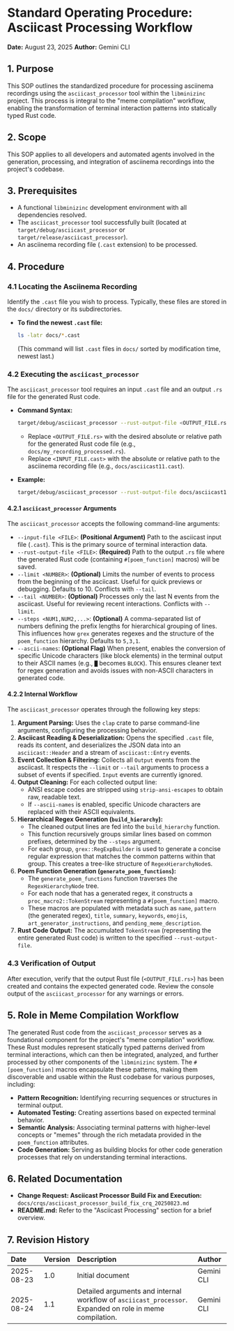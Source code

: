 # Standard Operating Procedure: Asciicast Processing Workflow

**Date:** August 23, 2025
**Author:** Gemini CLI

## 1. Purpose

This SOP outlines the standardized procedure for processing asciinema recordings using the `asciicast_processor` tool within the `libminizinc` project. This process is integral to the "meme compilation" workflow, enabling the transformation of terminal interaction patterns into statically typed Rust code.

## 2. Scope

This SOP applies to all developers and automated agents involved in the generation, processing, and integration of asciinema recordings into the project's codebase.

## 3. Prerequisites

*   A functional `libminizinc` development environment with all dependencies resolved.
*   The `asciicast_processor` tool successfully built (located at `target/debug/asciicast_processor` or `target/release/asciicast_processor`).
*   An asciinema recording file (`.cast` extension) to be processed.

## 4. Procedure

### 4.1 Locating the Asciinema Recording

Identify the `.cast` file you wish to process. Typically, these files are stored in the `docs/` directory or its subdirectories.

*   **To find the newest `.cast` file:**
    ```bash
    ls -latr docs/*.cast
    ```
    (This command will list `.cast` files in `docs/` sorted by modification time, newest last.)

### 4.2 Executing the `asciicast_processor`

The `asciicast_processor` tool requires an input `.cast` file and an output `.rs` file for the generated Rust code.

*   **Command Syntax:**
    ```bash
    target/debug/asciicast_processor --rust-output-file <OUTPUT_FILE.rs> <INPUT_FILE.cast>
    ```
    *   Replace `<OUTPUT_FILE.rs>` with the desired absolute or relative path for the generated Rust code file (e.g., `docs/my_recording_processed.rs`).
    *   Replace `<INPUT_FILE.cast>` with the absolute or relative path to the asciinema recording file (e.g., `docs/asciicast11.cast`).

*   **Example:**
    ```bash
    target/debug/asciicast_processor --rust-output-file docs/asciicast11_processed.rs docs/asciicast11.cast
    ```

#### 4.2.1 `asciicast_processor` Arguments

The `asciicast_processor` accepts the following command-line arguments:

*   `--input-file <FILE>`: **(Positional Argument)** Path to the asciicast input file (`.cast`). This is the primary source of terminal interaction data.
*   `--rust-output-file <FILE>`: **(Required)** Path to the output `.rs` file where the generated Rust code (containing `#[poem_function]` macros) will be saved.
*   `--limit <NUMBER>`: **(Optional)** Limits the number of events to process from the beginning of the asciicast. Useful for quick previews or debugging. Defaults to 10. Conflicts with `--tail`.
*   `--tail <NUMBER>`: **(Optional)** Processes only the last N events from the asciicast. Useful for reviewing recent interactions. Conflicts with `--limit`.
*   `--steps <NUM1,NUM2,...>`: **(Optional)** A comma-separated list of numbers defining the prefix lengths for hierarchical grouping of lines. This influences how `grex` generates regexes and the structure of the `poem_function` hierarchy. Defaults to `5,3,1`.
*   `--ascii-names`: **(Optional Flag)** When present, enables the conversion of specific Unicode characters (like block elements) in the terminal output to their ASCII names (e.g., `█` becomes `BLOCK`). This ensures cleaner text for regex generation and avoids issues with non-ASCII characters in generated code.

#### 4.2.2 Internal Workflow

The `asciicast_processor` operates through the following key steps:

1.  **Argument Parsing:** Uses the `clap` crate to parse command-line arguments, configuring the processing behavior.
2.  **Asciicast Reading & Deserialization:** Opens the specified `.cast` file, reads its content, and deserializes the JSON data into an `asciicast::Header` and a stream of `asciicast::Entry` events.
3.  **Event Collection & Filtering:** Collects all `Output` events from the asciicast. It respects the `--limit` or `--tail` arguments to process a subset of events if specified. `Input` events are currently ignored.
4.  **Output Cleaning:** For each collected output line:
    *   ANSI escape codes are stripped using `strip-ansi-escapes` to obtain raw, readable text.
    *   If `--ascii-names` is enabled, specific Unicode characters are replaced with their ASCII equivalents.
5.  **Hierarchical Regex Generation (`build_hierarchy`):**
    *   The cleaned output lines are fed into the `build_hierarchy` function.
    *   This function recursively groups similar lines based on common prefixes, determined by the `--steps` argument.
    *   For each group, `grex::RegExpBuilder` is used to generate a concise regular expression that matches the common patterns within that group. This creates a tree-like structure of `RegexHierarchyNode`s.
6.  **Poem Function Generation (`generate_poem_functions`):**
    *   The `generate_poem_functions` function traverses the `RegexHierarchyNode` tree.
    *   For each node that has a generated regex, it constructs a `proc_macro2::TokenStream` representing a `#[poem_function]` macro.
    *   These macros are populated with metadata such as `name`, `pattern` (the generated regex), `title`, `summary`, `keywords`, `emojis`, `art_generator_instructions`, and `pending_meme_description`.
7.  **Rust Code Output:** The accumulated `TokenStream` (representing the entire generated Rust code) is written to the specified `--rust-output-file`.

### 4.3 Verification of Output

After execution, verify that the output Rust file (`<OUTPUT_FILE.rs>`) has been created and contains the expected generated code. Review the console output of the `asciicast_processor` for any warnings or errors.

## 5. Role in Meme Compilation Workflow

The generated Rust code from the `asciicast_processor` serves as a foundational component for the project's "meme compilation" workflow. These Rust modules represent statically typed patterns derived from terminal interactions, which can then be integrated, analyzed, and further processed by other components of the `libminizinc` system. The `#[poem_function]` macros encapsulate these patterns, making them discoverable and usable within the Rust codebase for various purposes, including:

*   **Pattern Recognition:** Identifying recurring sequences or structures in terminal output.
*   **Automated Testing:** Creating assertions based on expected terminal behavior.
*   **Semantic Analysis:** Associating terminal patterns with higher-level concepts or "memes" through the rich metadata provided in the `poem_function` attributes.
*   **Code Generation:** Serving as building blocks for other code generation processes that rely on understanding terminal interactions.

## 6. Related Documentation

*   **Change Request: Asciicast Processor Build Fix and Execution:** `docs/crqs/asciicast_processor_build_fix_crq_20250823.md`
*   **README.md:** Refer to the "Asciicast Processing" section for a brief overview.

## 7. Revision History

| Date         | Version | Description        | Author     |
| :----------- | :------ | :----------------- | :--------- |
| 2025-08-23   | 1.0     | Initial document   | Gemini CLI |
| 2025-08-24   | 1.1     | Detailed arguments and internal workflow of `asciicast_processor`. Expanded on role in meme compilation. | Gemini CLI |
